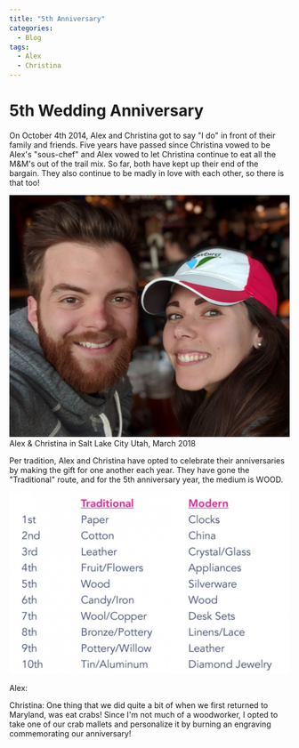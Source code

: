 ```yaml
---
title: "5th Anniversary"
categories:
  - Blog
tags:
  - Alex
  - Christina
---
```


# 5th Wedding Anniversary

On October 4th 2014, Alex and Christina got to say "I do" in front of their family and friends. Five years have passed since Christina vowed to be Alex's "sous-chef" and Alex vowed to let Christina continue to eat all the M&M's out of the trail mix. So far, both have kept up their end of the bargain. They also continue to be madly in love with each other, so there is that too!

![Picture Title](/assets/images/ajm-cmb-bio.jpg)
Alex & Christina in Salt Lake City Utah, March 2018

Per tradition, Alex and Christina have opted to celebrate their anniversaries by making the gift for one another each year. They have gone the "Traditional" route, and for the 5th anniversary year, the medium is WOOD.

![Picture Title](/assets/images/traditional.jpg)

Alex:

Christina: One thing that we did quite a bit of when we first returned to Maryland, was eat crabs! Since I'm not much of a woodworker, I opted to take one of our crab mallets and personalize it by burning an engraving commemorating our anniversary! 
